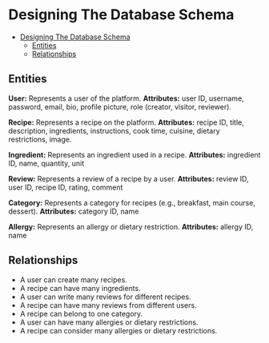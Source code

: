 # Designing The Database Schema

<!--toc:start-->

- [Designing The Database Schema](#designing-the-database-schema)
  - [Entities](#entities)
  - [Relationships](#relationships)
  <!--toc:end-->

## Entities

**User:** Represents a user of the platform.
**Attributes:** user ID, username, password, email, bio, profile picture, role
(creator, visitor, reviewer).

**Recipe:** Represents a recipe on the platform.
**Attributes:** recipe ID, title, description, ingredients, instructions,
cook time, cuisine, dietary restrictions, image.

**Ingredient:** Represents an ingredient used in a recipe.
**Attributes:** ingredient ID, name, quantity, unit

**Review:** Represents a review of a recipe by a user.
**Attributes:** review ID, user ID, recipe ID, rating, comment

**Category:** Represents a category for recipes (e.g., breakfast, main course, dessert).
**Attributes:** category ID, name

**Allergy:** Represents an allergy or dietary restriction.
**Attributes:** allergy ID, name

## Relationships

- A user can create many recipes.
- A recipe can have many ingredients.
- A user can write many reviews for different recipes.
- A recipe can have many reviews from different users.
- A recipe can belong to one category.
- A user can have many allergies or dietary restrictions.
- A recipe can consider many allergies or dietary restrictions.
